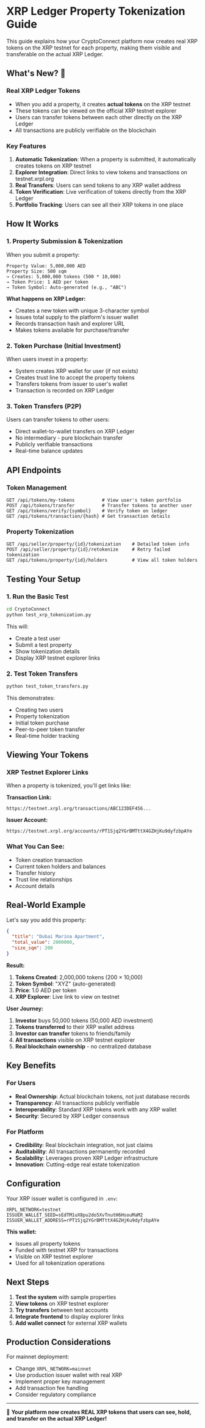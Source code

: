 # XRP Ledger Property Tokenization Guide

This guide explains how your CryptoConnect platform now creates real XRP tokens on the XRP testnet for each property, making them visible and transferable on the actual XRP Ledger.

## What's New? 🚀

### Real XRP Ledger Tokens
- When you add a property, it creates **actual tokens** on the XRP testnet
- These tokens can be viewed on the official XRP testnet explorer
- Users can transfer tokens between each other directly on the XRP Ledger
- All transactions are publicly verifiable on the blockchain

### Key Features

1. **Automatic Tokenization**: When a property is submitted, it automatically creates tokens on XRP testnet
2. **Explorer Integration**: Direct links to view tokens and transactions on testnet.xrpl.org
3. **Real Transfers**: Users can send tokens to any XRP wallet address
4. **Token Verification**: Live verification of tokens directly from the XRP Ledger
5. **Portfolio Tracking**: Users can see all their XRP tokens in one place

## How It Works

### 1. Property Submission & Tokenization
When you submit a property:
```
Property Value: 5,000,000 AED
Property Size: 500 sqm
→ Creates: 5,000,000 tokens (500 * 10,000)
→ Token Price: 1 AED per token
→ Token Symbol: Auto-generated (e.g., "ABC")
```

**What happens on XRP Ledger:**
- Creates a new token with unique 3-character symbol
- Issues total supply to the platform's issuer wallet
- Records transaction hash and explorer URL
- Makes tokens available for purchase/transfer

### 2. Token Purchase (Initial Investment)
When users invest in a property:
- System creates XRP wallet for user (if not exists)
- Creates trust line to accept the property tokens
- Transfers tokens from issuer to user's wallet
- Transaction is recorded on XRP Ledger

### 3. Token Transfers (P2P)
Users can transfer tokens to other users:
- Direct wallet-to-wallet transfers on XRP Ledger
- No intermediary - pure blockchain transfer
- Publicly verifiable transactions
- Real-time balance updates

## API Endpoints

### Token Management
```
GET /api/tokens/my-tokens          # View user's token portfolio
POST /api/tokens/transfer          # Transfer tokens to another user
GET /api/tokens/verify/{symbol}    # Verify token on ledger
GET /api/tokens/transaction/{hash} # Get transaction details
```

### Property Tokenization
```
GET /api/seller/property/{id}/tokenization    # Detailed token info
POST /api/seller/property/{id}/retokenize     # Retry failed tokenization
GET /api/tokens/property/{id}/holders         # View all token holders
```

## Testing Your Setup

### 1. Run the Basic Test
```bash
cd CryptoConnect
python test_xrp_tokenization.py
```

This will:
- Create a test user
- Submit a test property  
- Show tokenization details
- Display XRP testnet explorer links

### 2. Test Token Transfers
```bash
python test_token_transfers.py
```

This demonstrates:
- Creating two users
- Property tokenization
- Initial token purchase
- Peer-to-peer token transfer
- Real-time holder tracking

## Viewing Your Tokens

### XRP Testnet Explorer Links
When a property is tokenized, you'll get links like:

**Transaction Link:**
```
https://testnet.xrpl.org/transactions/ABC123DEF456...
```

**Issuer Account:**
```  
https://testnet.xrpl.org/accounts/rPT1Sjq2YGrBMTttX4GZHjKu9dyfzbpAYe
```

### What You Can See:
- Token creation transaction
- Current token holders and balances
- Transfer history
- Trust line relationships
- Account details

## Real-World Example

Let's say you add this property:
```json
{
  "title": "Dubai Marina Apartment",
  "total_value": 2000000,
  "size_sqm": 200
}
```

**Result:**
1. **Tokens Created**: 2,000,000 tokens (200 × 10,000)
2. **Token Symbol**: "XYZ" (auto-generated)
3. **Price**: 1.0 AED per token
4. **XRP Explorer**: Live link to view on testnet

**User Journey:**
1. **Investor** buys 50,000 tokens (50,000 AED investment)
2. **Tokens transferred** to their XRP wallet address
3. **Investor can transfer** tokens to friends/family
4. **All transactions** visible on XRP testnet explorer
5. **Real blockchain ownership** - no centralized database

## Key Benefits

### For Users
- **Real Ownership**: Actual blockchain tokens, not just database records
- **Transparency**: All transactions publicly verifiable
- **Interoperability**: Standard XRP tokens work with any XRP wallet
- **Security**: Secured by XRP Ledger consensus

### For Platform
- **Credibility**: Real blockchain integration, not just claims
- **Auditability**: All transactions permanently recorded
- **Scalability**: Leverages proven XRP Ledger infrastructure
- **Innovation**: Cutting-edge real estate tokenization

## Configuration

Your XRP issuer wallet is configured in `.env`:
```
XRPL_NETWORK=testnet
ISSUER_WALLET_SEED=sEdTM1uX8pu2do5XvTnutH6HsouMaM2
ISSUER_WALLET_ADDRESS=rPT1Sjq2YGrBMTttX4GZHjKu9dyfzbpAYe
```

**This wallet:**
- Issues all property tokens
- Funded with testnet XRP for transactions
- Visible on XRP testnet explorer
- Used for all tokenization operations

## Next Steps

1. **Test the system** with sample properties
2. **View tokens** on XRP testnet explorer
3. **Try transfers** between test accounts
4. **Integrate frontend** to display explorer links
5. **Add wallet connect** for external XRP wallets

## Production Considerations

For mainnet deployment:
- Change `XRPL_NETWORK=mainnet` 
- Use production issuer wallet with real XRP
- Implement proper key management
- Add transaction fee handling
- Consider regulatory compliance

---

🎉 **Your platform now creates REAL XRP tokens that users can see, hold, and transfer on the actual XRP Ledger!**